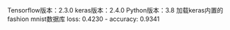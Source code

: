 Tensorflow版本：2.3.0 keras版本：2.4.0 Python版本：3.8
加载keras内置的fashion mnist数据库
loss: 0.4230 - accuracy: 0.9341
